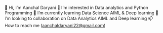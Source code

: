 👋 Hi, I’m Aanchal Daryani
👀 I’m interested in Data analytics and Python Programming
🌱 I’m currently learning Data Science AIML & Deep learning
💞 I’m looking to collaboration on Data Analytics AIML and Deep learning
📫 How to reach me (aanchaldaryani22@gmail.com)
